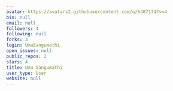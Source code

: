 ```yaml
---
avatar: https://avatars2.githubusercontent.com/u/6387174?v=4
bio: null
email: null
followers: 4
following: null
forks: 3
login: UmaSangumathi
open_issues: null
public_repos: 2
stars: 4
title: Uma Sangumathi
user_type: User
website: null
---
```

